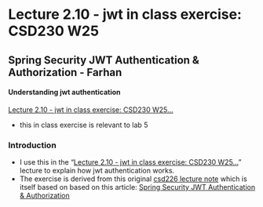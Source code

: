 # Lecture 2.10 - jwt in class exercise:  CSD230  W25
## Spring Security JWT Authentication & Authorization - Farhan
#### Understanding jwt authentication
[Lecture 2.10 - jwt in class exercise:  CSD230  W25...](https://docs.google.com/document/d/1fpysUo5xxyEQJUkhhzviJMFWXEV9T6-wabhOy--fhQM/edit?usp=sharing)

- this in class exercise is relevant to lab 5

### Introduction
- I use this in the “[Lecture 2.10 - jwt in class exercise:  CSD230  W25...](https://docs.google.com/document/d/1fpysUo5xxyEQJUkhhzviJMFWXEV9T6-wabhOy--fhQM/edit?usp=sharing)” lecture to explain how jwt authentication works.  
- The exercise is derived from this original [csd226 lecture note](https://docs.google.com/document/d/1Mll1Y7HEVEauFCjCat4Se5x_bUkNIEvBZf_mTOK-y7w/edit?usp=sharing)  which is itself based on based on this article:
[Spring Security JWT Authentication & Authorization](https://medium.com/code-with-farhan/spring-security-jwt-authentication-authorization-a2c6860be3cf.)


